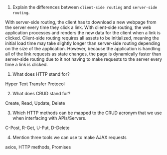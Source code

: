 1.  Explain the differences between `client-side routing` and `server-side routing`.

With server-side routing, the client has to download a new webpage from the server every time they click a link.
With client-side routing, the web application processes and renders the new data for the client when a link is clicked.
Client-side routing requires all assets to be initialized, meaning the initial load time may take slightly longer than server-side routing depending on the size of the application.
However, because the application is handling all of the link requests as state changes, the page is dynamically faster than server-side routing due to it not having to make requests to the server every time a link is clicked.

1.  What does HTTP stand for?

Hyper Text Transfer Protocol

2.  What does CRUD stand for?

Create, Read, Update, Delete

3.  Which HTTP methods can be mapped to the CRUD acronym that we use when interfacing with APIs/Servers.

C-Post, R-Get, U-Put, D-Delete

4.  Mention three tools we can use to make AJAX requests

axios, HTTP methods, Promises